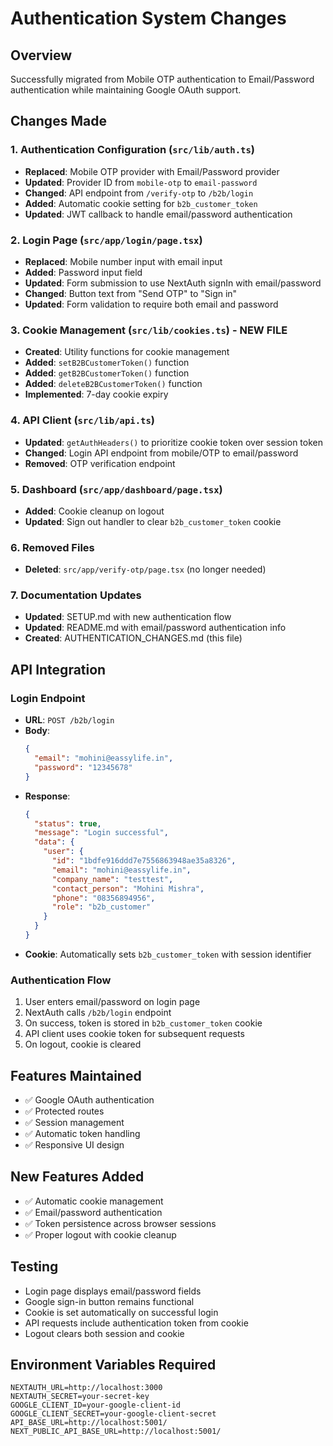 # Authentication System Changes

## Overview
Successfully migrated from Mobile OTP authentication to Email/Password authentication while maintaining Google OAuth support.

## Changes Made

### 1. Authentication Configuration (`src/lib/auth.ts`)
- **Replaced**: Mobile OTP provider with Email/Password provider
- **Updated**: Provider ID from `mobile-otp` to `email-password`
- **Changed**: API endpoint from `/verify-otp` to `/b2b/login`
- **Added**: Automatic cookie setting for `b2b_customer_token`
- **Updated**: JWT callback to handle email/password authentication

### 2. Login Page (`src/app/login/page.tsx`)
- **Replaced**: Mobile number input with email input
- **Added**: Password input field
- **Updated**: Form submission to use NextAuth signIn with email/password
- **Changed**: Button text from "Send OTP" to "Sign in"
- **Updated**: Form validation to require both email and password

### 3. Cookie Management (`src/lib/cookies.ts`) - NEW FILE
- **Created**: Utility functions for cookie management
- **Added**: `setB2BCustomerToken()` function
- **Added**: `getB2BCustomerToken()` function  
- **Added**: `deleteB2BCustomerToken()` function
- **Implemented**: 7-day cookie expiry

### 4. API Client (`src/lib/api.ts`)
- **Updated**: `getAuthHeaders()` to prioritize cookie token over session token
- **Changed**: Login API endpoint from mobile/OTP to email/password
- **Removed**: OTP verification endpoint

### 5. Dashboard (`src/app/dashboard/page.tsx`)
- **Added**: Cookie cleanup on logout
- **Updated**: Sign out handler to clear `b2b_customer_token` cookie

### 6. Removed Files
- **Deleted**: `src/app/verify-otp/page.tsx` (no longer needed)

### 7. Documentation Updates
- **Updated**: SETUP.md with new authentication flow
- **Updated**: README.md with email/password authentication info
- **Created**: AUTHENTICATION_CHANGES.md (this file)

## API Integration

### Login Endpoint
- **URL**: `POST /b2b/login`
- **Body**:
  ```json
  {
    "email": "mohini@eassylife.in",
    "password": "12345678"
  }
  ```
- **Response**:
  ```json
  {
    "status": true,
    "message": "Login successful",
    "data": {
      "user": {
        "id": "1bdfe916ddd7e7556863948ae35a8326",
        "email": "mohini@eassylife.in",
        "company_name": "testtest",
        "contact_person": "Mohini Mishra",
        "phone": "08356894956",
        "role": "b2b_customer"
      }
    }
  }
  ```
- **Cookie**: Automatically sets `b2b_customer_token` with session identifier

### Authentication Flow
1. User enters email/password on login page
2. NextAuth calls `/b2b/login` endpoint
3. On success, token is stored in `b2b_customer_token` cookie
4. API client uses cookie token for subsequent requests
5. On logout, cookie is cleared

## Features Maintained
- ✅ Google OAuth authentication
- ✅ Protected routes
- ✅ Session management
- ✅ Automatic token handling
- ✅ Responsive UI design

## New Features Added
- ✅ Automatic cookie management
- ✅ Email/password authentication
- ✅ Token persistence across browser sessions
- ✅ Proper logout with cookie cleanup

## Testing
- Login page displays email/password fields
- Google sign-in button remains functional
- Cookie is set automatically on successful login
- API requests include authentication token from cookie
- Logout clears both session and cookie

## Environment Variables Required
```env
NEXTAUTH_URL=http://localhost:3000
NEXTAUTH_SECRET=your-secret-key
GOOGLE_CLIENT_ID=your-google-client-id
GOOGLE_CLIENT_SECRET=your-google-client-secret
API_BASE_URL=http://localhost:5001/
NEXT_PUBLIC_API_BASE_URL=http://localhost:5001/
```
